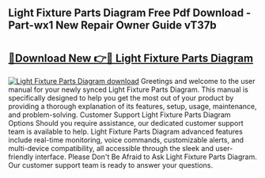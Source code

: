 ## Light Fixture Parts Diagram Free Pdf Download - Part-wx1 New Repair Owner Guide vT37b

# <h2><a href="http://dfo355p.blite.top/?on=Light+Fixture+Parts+Diagram">🔗Download New 👉🔴 Light Fixture Parts Diagram</a></h2>

[![Light Fixture Parts Diagram download](https://i.imgur.com/lujVjoI.png)](http://dfo355p.blite.top/?on=Light+Fixture+Parts+Diagram)
Greetings and welcome to the user manual for your newly synced Light Fixture Parts Diagram. This manual is specifically designed to help you get the most out of your product by providing a thorough explanation of its features, setup, usage, maintenance, and problem-solving. Customer Support Light Fixture Parts Diagram Options Should you require assistance, our dedicated customer support team is available to help. Light Fixture Parts Diagram advanced features include real-time monitoring, voice commands, customizable alerts, and multi-device compatibility, all accessible through the sleek and user-friendly interface. Please Don't Be Afraid to Ask Light Fixture Parts Diagram. Our customer support team is ready to answer your questions.
